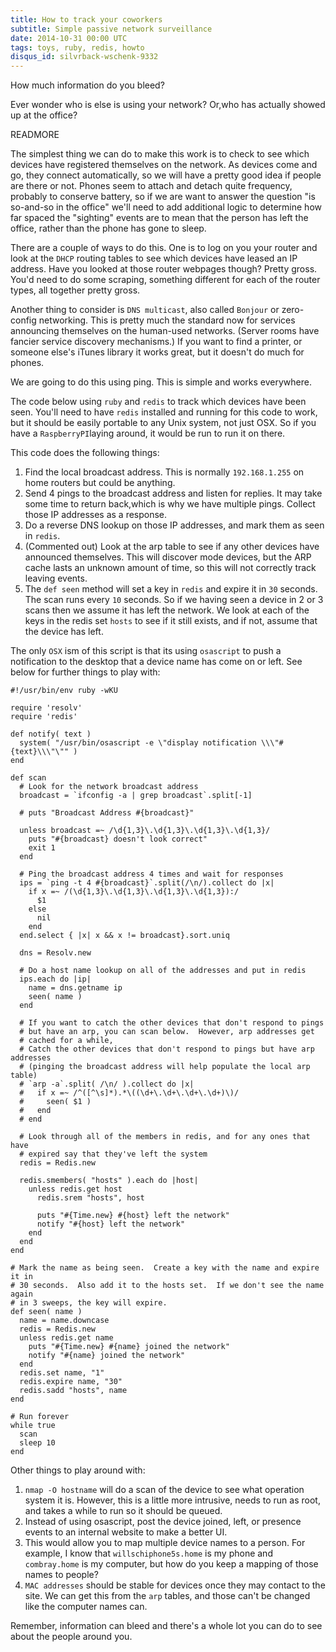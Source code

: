 ```yaml
---
title: How to track your coworkers
subtitle: Simple passive network surveillance
date: 2014-10-31 00:00 UTC
tags: toys, ruby, redis, howto
disqus_id: silvrback-wschenk-9332
---
```


How much information do you bleed?

Ever wonder who is else is using your network?  Or,who has actually showed up at the office?

READMORE

The simplest thing we can do to make this work is to check to see which devices have registered themselves on the network.  As devices come and go, they connect automatically, so we will have a pretty good idea if people are there or not.  Phones seem to attach and detach quite frequency, probably to conserve battery, so if we are want to answer the question "is so-and-so in the office" we'll need to add additional logic to determine how far spaced the "sighting" events are to mean that the person has left the office, rather than the phone has gone to sleep.

There are a couple of ways to do this. One is to log on you your router and look at the `DHCP` routing tables to see which devices have leased an IP address.  Have you looked at those router webpages though?  Pretty gross.  You'd need to do some scraping, something different for each of the router types, all together pretty gross.

Another thing to consider is `DNS multicast`, also called `Bonjour` or zero-config networking.  This is pretty much the standard now for services announcing themselves on the human-used networks.  (Server rooms have fancier service discovery mechanisms.)  If you want to find a printer, or someone else's iTunes library it works great, but it doesn't do much for phones.

We are going to do this using ping.   This is simple and works everywhere.

The code below using `ruby` and `redis` to track which devices have been seen.  You'll need to have `redis` installed and running for this code to work, but it should be easily portable to any Unix system, not just OSX.  So if you have a `RaspberryPI`laying around, it would be run to run it on there.

This code does the following things:

1. Find the local broadcast address.  This is normally `192.168.1.255` on home routers but could be anything.
2. Send 4 pings to the broadcast address and listen for replies.  It may take some time to return back,which is why we have multiple pings.  Collect those IP addresses as a response.
3. Do a reverse DNS lookup on those IP addresses, and mark them as seen in `redis`.
4. (Commented out) Look at the arp table to see if any other devices have announced themselves.  This will discover mode devices, but the ARP cache lasts an unknown amount of time, so this will not correctly track leaving events.
5. The `def seen` method will set a key in `redis` and expire it in `30` seconds.  The scan runs every `10` seconds.  So if we having seen a device in 2 or 3 scans then we assume it has left the network.  We look at each of the keys in the redis set `hosts` to see if it still exists, and if not, assume that the device has left.

The only `OSX` ism of this script is that its using `osascript` to push a notification to the desktop that a device name has come on or left.  See below for further things to play with:

```
#!/usr/bin/env ruby -wKU

require 'resolv'
require 'redis'

def notify( text )
  system( "/usr/bin/osascript -e \"display notification \\\"#{text}\\\"\"" )
end

def scan
  # Look for the network broadcast address
  broadcast = `ifconfig -a | grep broadcast`.split[-1]

  # puts "Broadcast Address #{broadcast}"

  unless broadcast =~ /\d{1,3}\.\d{1,3}\.\d{1,3}\.\d{1,3}/
    puts "#{broadcast} doesn't look correct"
    exit 1
  end

  # Ping the broadcast address 4 times and wait for responses
  ips = `ping -t 4 #{broadcast}`.split(/\n/).collect do |x|
    if x =~ /(\d{1,3}\.\d{1,3}\.\d{1,3}\.\d{1,3}):/
      $1
    else
      nil
    end
  end.select { |x| x && x != broadcast}.sort.uniq

  dns = Resolv.new

  # Do a host name lookup on all of the addresses and put in redis
  ips.each do |ip|
    name = dns.getname ip
    seen( name )
  end

  # If you want to catch the other devices that don't respond to pings
  # but have an arp, you can scan below.  However, arp addresses get
  # cached for a while, 
  # Catch the other devices that don't respond to pings but have arp addresses
  # (pinging the broadcast address will help populate the local arp table)
  # `arp -a`.split( /\n/ ).collect do |x|
  #   if x =~ /^([^\s]*).*\((\d+\.\d+\.\d+\.\d+)\)/
  #     seen( $1 )
  #   end
  # end

  # Look through all of the members in redis, and for any ones that have
  # expired say that they've left the system
  redis = Redis.new

  redis.smembers( "hosts" ).each do |host|
    unless redis.get host
      redis.srem "hosts", host

      puts "#{Time.new} #{host} left the network"
      notify "#{host} left the network"
    end
  end
end

# Mark the name as being seen.  Create a key with the name and expire it in
# 30 seconds.  Also add it to the hosts set.  If we don't see the name again
# in 3 sweeps, the key will expire.
def seen( name )
  name = name.downcase
  redis = Redis.new
  unless redis.get name
    puts "#{Time.new} #{name} joined the network"
    notify "#{name} joined the network"
  end
  redis.set name, "1"
  redis.expire name, "30"
  redis.sadd "hosts", name
end

# Run forever
while true
  scan
  sleep 10
end
```

Other things to play around with:

1. `nmap -O hostname` will do a scan of the device to see what operation system it is.  However, this is a little more intrusive, needs to run as root, and takes a while to run so it should be queued.
2. Instead of using osascript, post the device joined, left, or presence events to an internal website to make a better UI.
3. This would allow you to map multiple device names to a person.  For example, I know that `willschiphone5s.home` is my phone and `combray.home` is my computer, but how do you keep a mapping of those names to people?
4. `MAC addresses` should be stable for devices once they may contact to the site.  We can get this from the `arp` tables, and those can't be changed like the computer names can.

Remember, information can bleed and there's a whole lot you can do to see about the people around you.